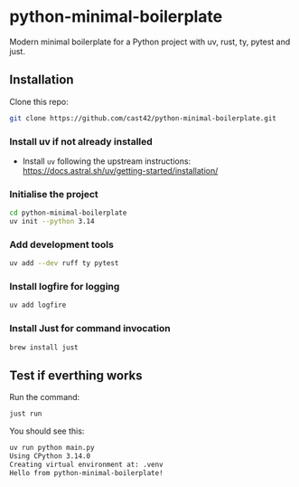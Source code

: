 # python-minimal-boilerplate

Modern minimal boilerplate for a Python project with uv, rust, ty, pytest and just.

## Installation

Clone this repo:

```sh
git clone https://github.com/cast42/python-minimal-boilerplate.git
```

### Install uv if not already installed

- Install `uv` following the upstream instructions: <https://docs.astral.sh/uv/getting-started/installation/>

### Initialise the project

```sh
cd python-minimal-boilerplate
uv init --python 3.14
```

### Add development tools

```sh
uv add --dev ruff ty pytest
```

### Install logfire for logging

```sh
uv add logfire
```

### Install Just for command invocation

```sh
brew install just
```

## Test if everthing works

Run the command:

```sh
just run
```

You should see this:

```sh
uv run python main.py
Using CPython 3.14.0
Creating virtual environment at: .venv
Hello from python-minimal-boilerplate!
```
